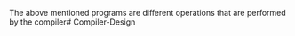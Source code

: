 The above mentioned programs are different operations that are performed by the compiler# Compiler-Design
